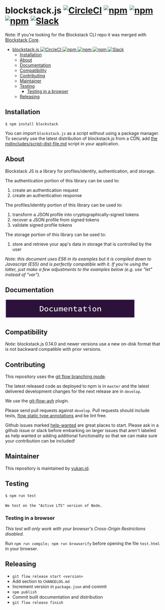 # blockstack.js [![CircleCI](https://img.shields.io/circleci/project/blockstack/blockstack.js/master.svg)](https://circleci.com/gh/blockstack/blockstack.js/tree/master) [![npm](https://img.shields.io/npm/v/blockstack.svg)](https://www.npmjs.com/package/blockstack) [![npm](https://img.shields.io/npm/dm/blockstack.svg)](https://www.npmjs.com/package/blockstack) [![npm](https://img.shields.io/npm/l/blockstack.svg)](https://www.npmjs.com/package/blockstack) [![Slack](https://img.shields.io/badge/join-slack-e32072.svg?style=flat)](http://slack.blockstack.org/)

Note: If you're looking for the Blockstack CLI repo it was merged with [Blockstack Core](https://github.com/blockstack/blockstack-core).

- [blockstack.js ![CircleCI](https://circleci.com/gh/blockstack/blockstack.js/tree/master) ![npm](https://www.npmjs.com/package/blockstack) ![npm](https://www.npmjs.com/package/blockstack) ![npm](https://www.npmjs.com/package/blockstack) ![Slack](http://slack.blockstack.org/)](#blockstackjs-circlecihttpscirclecicomghblockstackblockstackjstreemaster-npmhttpswwwnpmjscompackageblockstack-npmhttpswwwnpmjscompackageblockstack-npmhttpswwwnpmjscompackageblockstack-slackhttpslackblockstackorg)
  - [Installation](#installation)
  - [About](#about)
  - [Documentation](#documentation)
  - [Compatibility](#compatibility)
  - [Contributing](#contributing)
  - [Maintainer](#maintainer)
  - [Testing](#testing)
    - [Testing in a browser](#testing-in-a-browser)
  - [Releasing](#releasing)

## Installation

```
$ npm install blockstack
```

You can import `blockstack.js` as a script without using a package manager. To securely use the latest distribution of blockstack.js from a CDN, add [the mdincludes/script-dist-file.md](mdincludes/script-dist-file.md) script in your application. 


## About

Blockstack JS is a library for profiles/identity, authentication, and storage.

The authentication portion of this library can be used to:

1.  create an authentication request
2.  create an authentication response

The profiles/identity portion of this library can be used to:

1.  transform a JSON profile into cryptographically-signed tokens
2.  recover a JSON profile from signed tokens
3.  validate signed profile tokens

The storage portion of this library can be used to:

1. store and retrieve your app's data in storage that is controlled by the user

_Note: this document uses ES6 in its examples but it is compiled down to Javascript (ES5) and is perfectly compatible with it. If you're using the latter, just make a few adjustments to the examples below (e.g. use "let" instead of "var")._

## Documentation

[![Documentation](/docs-button.png)](http://blockstack.github.io/blockstack.js/index.html)

## Compatibility

_Note:_ blockstack.js 0.14.0 and newer versions use a new on-disk format that is not backward compatible with prior versions.

## Contributing

This repository uses the [git flow branching mode](http://nvie.com/posts/a-successful-git-branching-model/).

The latest released code as deployed to npm is in `master` and the latest delivered development
changes for the next release are in `develop`.

We use the [git-flow-avh](https://github.com/petervanderdoes/gitflow-avh) plugin.

Please send pull requests against `develop`. Pull requests should include tests,
[flow static type annotations](https://flow.org) and be lint free.

Github issues marked [help-wanted](https://github.com/blockstack/blockstack.js/labels/help-wanted)
are great places to start. Please ask in a github issue or slack before embarking
on larger issues that aren't labeled as help wanted or adding additional
functionality so that we can make sure your contribution can be included!

## Maintainer

This repository is maintained by [yukan.id](https://explorer.blockstack.org/name/yukan.id).

## Testing

    $ npm run test

    We test on the "Active LTS" version of Node.

### Testing in a browser

_This test will only work with your browser's Cross-Origin Restrictions disabled._

Run `npm run compile; npm run browserify` before opening the file `test.html`
in your browser.

## Releasing

- `git flow release start <version>`
- Add section to `CHANGELOG.md`
- Increment version in `package.json` and commit
- `npm publish`
- Commit built documentation and distribution
- `git flow release finish`

